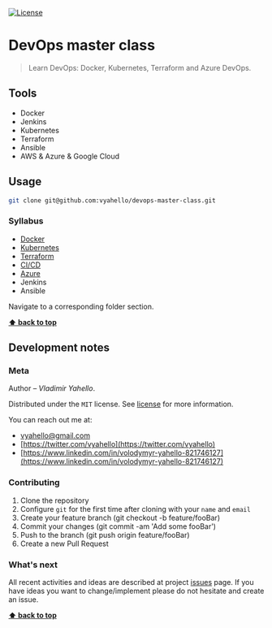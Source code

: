 [![License](https://img.shields.io/badge/license-MIT-green.svg)](LICENSE.md)

# DevOps master class 

> Learn DevOps: Docker, Kubernetes, Terraform and Azure DevOps.

## Tools

- Docker 
- Jenkins
- Kubernetes
- Terraform
- Ansible
- AWS & Azure & Google Cloud

## Usage

```bash
git clone git@github.com:vyahello/devops-master-class.git
```

### Syllabus

- [Docker](docker)
- [Kubernetes](kubernetes)
- [Terraform](terraform)
- [CI/CD](ci_cd)
- [Azure](ci_cd/azure_devops_pipelines)
- Jenkins
- Ansible

Navigate to a corresponding folder section.

**[⬆ back to top](#devops-master-class)**

## Development notes

### Meta

Author – _Vladimir Yahello_.

Distributed under the `MIT` license. See [license](LICENSE.md) for more information.

You can reach out me at:
* [vyahello@gmail.com](vyahello@gmail.com)
* [https://twitter.com/vyahello](https://twitter.com/vyahello)
* [https://www.linkedin.com/in/volodymyr-yahello-821746127](https://www.linkedin.com/in/volodymyr-yahello-821746127)

### Contributing

1. Clone the repository
2. Configure `git` for the first time after cloning with your `name` and `email`
3. Create your feature branch (git checkout -b feature/fooBar)
4. Commit your changes (git commit -am 'Add some fooBar')
5. Push to the branch (git push origin feature/fooBar)
6. Create a new Pull Request

### What's next

All recent activities and ideas are described at project [issues](https://github.com/vyahello/devops-master-class/issues) page. 
If you have ideas you want to change/implement please do not hesitate and create an issue.

**[⬆ back to top](#devops-master-class)**
